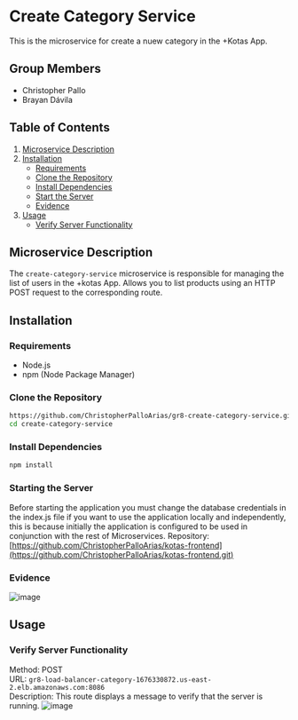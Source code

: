 # Create Category Service

This is the microservice for create a nuew category in the +Kotas App.

## Group Members

- Christopher Pallo
- Brayan Dávila

## Table of Contents

1. [Microservice Description](#microservice-description)
2. [Installation](#installation)
   - [Requirements](#requirements)
   - [Clone the Repository](#clone-the-repository)
   - [Install Dependencies](#install-dependencies)
   - [Start the Server](#start-the-server)
   - [Evidence](#evidence)
3. [Usage](#usage)
   - [Verify Server Functionality](#verify-server-functionality)


## Microservice Description

The `create-category-service` microservice is responsible for managing the list of users in the +kotas App. Allows you to list products using an HTTP POST request to the corresponding route.

## Installation

### Requirements

- Node.js
- npm (Node Package Manager)

### Clone the Repository

```sh
https://github.com/ChristopherPalloArias/gr8-create-category-service.git
cd create-category-service
```

### Install Dependencies
```sh
npm install
```

### Starting the Server
Before starting the application you must change the database credentials in the index.js file if you want to use the application locally and independently, this is because initially the application is configured to be used in conjunction with the rest of Microservices.
Repository: [https://github.com/ChristopherPalloArias/kotas-frontend](https://github.com/ChristopherPalloArias/kotas-frontend.git)

### Evidence
![image](https://github.com/user-attachments/assets/063b731d-ae40-4c55-8bbd-67ece7bbdd55)


## Usage
### Verify Server Functionality

Method: POST  
URL: `gr8-load-balancer-category-1676330872.us-east-2.elb.amazonaws.com:8086`  
Description: This route displays a message to verify that the server is running.
![image](https://github.com/user-attachments/assets/eacbc144-f681-4c86-8072-44cb101baa1f)

